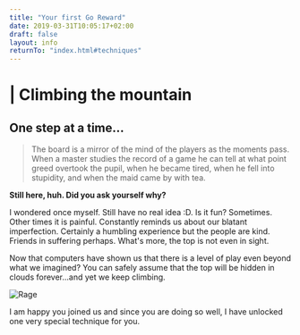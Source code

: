 ```yaml
---
title: "Your first Go Reward"
date: 2019-03-31T10:05:17+02:00
draft: false
layout: info
returnTo: "index.html#techniques"
---
```


# | Climbing the mountain
## One step at a time...

> The board is a mirror of the mind of the players as the moments pass. When a master studies the record of a game he can tell at what point greed overtook the pupil, when he became tired, when he fell into stupidity, and when the maid came by with tea.

**Still here, huh. Did you ask yourself why?**

I wondered once myself. Still have no real idea :D. Is it fun? Sometimes. Other times it is painful. Constantly reminds us about our blatant imperfection. Certainly a humbling experience but the people are kind. Friends in suffering perhaps. What's more, the top is not even in sight.

Now that computers have shown us that there is a level of play even beyond what we imagined? You can safely assume that the top will be hidden in clouds forever...and yet we keep climbing.

![Rage](/images/samurai.jpg)

I am happy you joined us and since you are doing so well, I have unlocked one very special technique for you. 